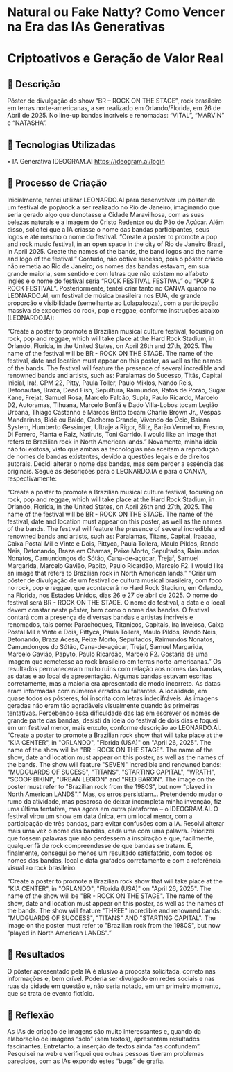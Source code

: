 # Natural ou Fake Natty? Como Vencer na Era das IAs Generativas

# Criptoativos e Geração de Valor Real 

## 📒 Descrição
Pôster de divulgação do show “BR – ROCK ON THE STAGE”, rock brasileiro em terras norte-americanas, a ser realizado em Orlando/Florida, em 26 de Abril de 2025. No line-up bandas incríveis e renomadas: “VITAL”, “MARVIN” e “NATASHA”.

## 🤖 Tecnologias Utilizadas
•	IA Generativa IDEOGRAM.AI https://ideogram.ai/login

## 🧐 Processo de Criação
Inicialmente, tentei utilizar LEONARDO.AI para desenvolver um pôster de um festival de pop/rock a ser realizado no Rio de Janeiro, imaginando que seria gerado algo que denotasse a Cidade Maravilhosa, com as suas belezas naturais e a imagem do Cristo Redentor ou do Pão de Açúcar. Além disso, solicitei que a IA criasse o nome das bandas participantes, seus logos e até mesmo o nome do festival.
“Create a poster to promote a pop and rock music festival, in an open space in the city of Rio de Janeiro Brazil, in April 2025. Create the names of the bands, the band logos and the name and logo of the festival.”
Contudo, não obtive sucesso, pois o pôster criado não remetia ao Rio de Janeiro; os nomes das bandas estavam, em sua grande maioria, sem sentido e com letras que não existem no alfabeto inglês e o nome do festival seria “ROCK FESTIVAL FESTIVAL” ou “POP & ROCK FESTIVAL”.
Posteriormente, tentei criar tanto no CANVA quanto no LEONARDO.AI, um festival de música brasileira nos EUA, de grande proporção e visibilidade (semelhante ao Lolapalooza), com a participação massiva de expoentes do rock, pop e reggae, conforme instruções abaixo (LEONARDO.IA):

“Create a poster to promote a Brazilian musical culture festival, focusing on rock, pop and reggae, which will take place at the Hard Rock Stadium, in Orlando, Florida, in the United States, on April 26th and 27th, 2025. The name of the festival will be BR - ROCK ON THE STAGE. The name of the festival, date and location must appear on this poster, as well as the names of the bands. 
The festival will feature the presence of several incredible and renowned bands and artists, such as: Paralamas do Sucesso, Titãs, Capital Inicial, Ira!, CPM 22, Pitty, Paula Toller, Paulo Miklos, Nando Reis, Detonautas, Braza, Dead Fish, Sepultura, Raimundos, Ratos de Porão, Sugar Kane, Frejat, Samuel Rosa, Marcelo Falcão, Supla, Paulo Ricardo, Marcelo D2, Autoramas, Tihuana, Marcelo Bonfá e Dado Villa-Lobos tocam Legião Urbana, Thiago Castanho e Marcos Britto tocam Charlie Brown Jr., Vespas Mandarinas, Bidê ou Balde, Cachorro Grande, Vivendo do Ócio, Baiana System, Humberto Gessinger, Ultraje a Rigor, Blitz, Barão Vermelho, Fresno, Di Ferrero, Planta e Raiz, Natiruts, Toni Garrido.
I would like an image that refers to Brazilian rock in North American lands.”
Novamente, minha ideia não foi exitosa, visto que ambas as tecnologias não aceitam a reprodução de nomes de bandas existentes, devido a questões legais e de direitos autorais.
Decidi alterar o nome das bandas, mas sem perder a essência das originais. Segue as descrições para o LEONARDO.IA  e para o CANVA, respectivamente:

“Create a poster to promote a Brazilian musical culture festival, focusing on rock, pop and reggae, which will take place at the Hard Rock Stadium, in Orlando, Florida, in the United States, on April 26th and 27th, 2025. The name of the festival will be BR - ROCK ON THE STAGE. The name of the festival, date and location must appear on this poster, as well as the names of the bands. The festival will feature the presence of several incredible and renowned bands and artists, such as: Paralamas, Titans, Capital, Iraaaaa, Caixa Postal Mil e Vinte e Dois, Pittyca, Paula Tollera, Maulo Piklos, Rando Neis, Detonando, Braza em Chamas, Peixe Morto, Sepultados, Raimundos Nonatos, Camundongos do Sótão, Cana-de-açúcar, Trejaf, Samuel Margarida, Marcelo Gavião, Papito, Paulo Ricardão, Marcelo F2. I would like an image that refers to Brazilian rock in North American lands.”
“Criar um pôster de divulgação de um festival de cultura musical brasileira, com foco no rock, pop e reggae, que acontecerá no Hard Rock Stadium, em Orlando, na Florida, nos Estados Unidos, dias 26 e 27 de abril de 2025. O nome do festival será BR - ROCK ON THE STAGE. O nome do festival, a data e o local devem constar neste pôster, bem como o nome das bandas. 
O festival contará com a presença de diversas bandas e artistas incríveis e renomados, tais como: Parachoques, Titanicos, Capitais, Ira Invejosa, Caixa Postal Mil e Vinte e Dois, Pittyca, Paula Tollera, Maulo Piklos, Rando Neis, Detonando, Braza Acesa, Peixe Morto, Sepultados, Raimundos Nonatos, Camundongos do Sótão, Cana-de-açúcar, Trejaf, Samuel Margarida, Marcelo Gavião, Papyto, Paulo Ricardão, Marcelo F2. 
Gostaria de uma imagem que remetesse ao rock brasileiro em terras norte-americanas.”
Os resultados permaneceram muito ruins com relação aos nomes das bandas, as datas e ao local de apresentação. Algumas bandas estavam escritas corretamente, mas a maioria era apresentada de modo incorreto. As datas eram informadas com números errados ou faltantes. A localidade, em quase todos os pôsteres, foi inscrita com letras indecifráveis. As imagens geradas não eram tão agradáveis visualmente quando às primeiras tentativas.
Percebendo essa dificuldade das Ias em escrever os nomes de grande parte das bandas, desisti da ideia do festival de dois dias e foquei em um festival menor, mais enxuto, conforme descrição ao LEONARDO.AI.
“Create a poster to promote a Brazilian rock show that will take place at the "KIA CENTER", in "ORLANDO", "Florida (USA)" on "April 26, 2025". The name of the show will be "BR - ROCK ON THE STAGE". The name of the show, date and location must appear on this poster, as well as the names of the bands. The show will feature "SEVEN" incredible and renowned bands: "MUDGUARDS OF SUCESS", "TITANS", "STARTING CAPITAL", "WRATH", "SCOOP BIKINI", "URBAN LEGION" and "RED BARON". The image on the poster must refer to "Brazilian rock from the 1980S", but now "played in North American LANDS".” 
Mas, os erros persistiam...
Pretendendo mudar o rumo da atividade, mas pesarosa de deixar incompleta minha invenção, fiz uma última tentativa, mas agora em outra plataforma – o IDEOGRAM.AI. O festival virou um show em data única, em um local menor, com a participação de três bandas, para evitar confusões com a IA. Resolvi alterar mais uma vez o nome das bandas, cada uma com uma palavra. Priorizei que fossem palavras que não perdessem a inspiração e que, facilmente, qualquer fã de rock compreendesse de que bandas se tratam. E, finalmente, consegui ao menos um resultado satisfatório, com todos os nomes das bandas, local e data grafados corretamente e com a referência visual ao rock brasileiro.

“Create a poster to promote a Brazilian rock show that will take place at the "KIA CENTER", in "ORLANDO", "Florida (USA)" on "April 26, 2025". The name of the show will be "BR - ROCK ON THE STAGE". The name of the show, date and location must appear on this poster, as well as the names of the bands. The show will feature "THREE" incredible and renowned bands: "MUDGUARDS OF SUCCESS", "TITANS" AND "STARTING CAPITAL". 
 The image on the poster must refer to "Brazilian rock from the 1980S", but now "played in North American LANDS".”


## 🚀 Resultados
O pôster apresentado pela IA é alusivo à proposta solicitada, correto nas informações e, bem crível. Poderia ser divulgado em redes sociais e nas ruas da cidade em questão e, não seria notado, em um primeiro momento, que se trata de evento fictício.

## 💭 Reflexão
As IAs de criação de imagens são muito interessantes e, quando da elaboração de imagens “solo” (sem textos), apresentam resultados fascinantes. Entretanto, a inserção de textos ainda “as confundem”. Pesquisei na web e verifiquei que outras pessoas tiveram problemas parecidos, com as IAs expondo estes “bugs” de grafia.

